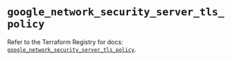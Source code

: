 # `google_network_security_server_tls_policy`

Refer to the Terraform Registry for docs: [`google_network_security_server_tls_policy`](https://registry.terraform.io/providers/hashicorp/google/6.46.0/docs/resources/network_security_server_tls_policy).
